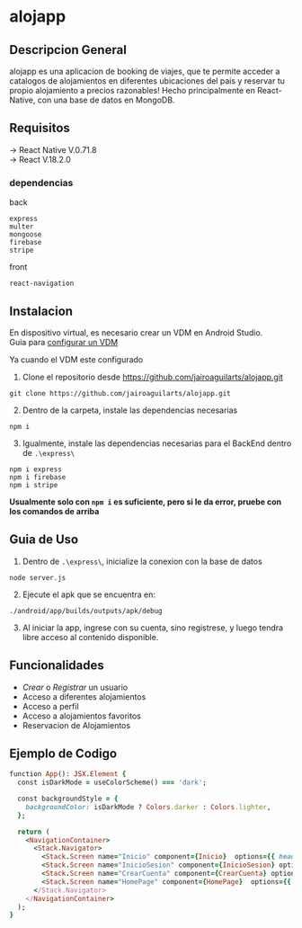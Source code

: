 # alojapp
## Descripcion General
alojapp es una aplicacion de booking de viajes, que te permite acceder a catalogos de alojamientos en diferentes ubicaciones del pais y reservar tu propio alojamiento a precios razonables! Hecho principalmente en React-Native, con una base de datos en MongoDB.

## Requisitos
-> React Native V.0.71.8  
-> React V.18.2.0
### dependencias
back
``` 
express  
multer  
mongoose  
firebase  
stripe  
```
front
``` 
react-navigation
``` 

## Instalacion
En dispositivo virtual, es necesario crear un VDM en Android Studio.  
Guia para [configurar un VDM](https://reactnative.dev/docs/environment-setup?guide=native)  

Ya cuando el VDM este configurado
1. Clone el repositorio desde https://github.com/jairoaguilarts/alojapp.git
```
git clone https://github.com/jairoaguilarts/alojapp.git
``` 
2. Dentro de la carpeta, instale las dependencias necesarias
```
npm i
```
3. Igualmente, instale las dependencias necesarias para el BackEnd dentro de `.\express\`
```
npm i express
npm i firebase
npm i stripe
```
**Usualmente solo con `npm i` es suficiente, pero si le da error, pruebe con los comandos de arriba**

## Guia de Uso
1. Dentro de `.\express\`, inicialize la conexion con la base de datos
```
node server.js
```
2. Ejecute el  apk que se encuentra en:
```
./android/app/builds/outputs/apk/debug
```
3. Al iniciar la app, ingrese con su cuenta, sino registrese, y luego tendra libre acceso al contenido disponible.

## Funcionalidades
* _Crear_ o _Registrar_ un usuario
* Acceso a diferentes alojamientos
* Acceso a perfil
* Acceso a alojamientos favoritos
* Reservacion de Alojamientos

## Ejemplo de Codigo
```ruby 
function App(): JSX.Element {
  const isDarkMode = useColorScheme() === 'dark';

  const backgroundStyle = {
    backgroundColor: isDarkMode ? Colors.darker : Colors.lighter,
  };

  return (
    <NavigationContainer>
      <Stack.Navigator>
        <Stack.Screen name="Inicio" component={Inicio}  options={{ headerShown: false }}/>
        <Stack.Screen name="InicioSesion" component={InicioSesion} options={{ headerShown: false }} />
        <Stack.Screen name="CrearCuenta" component={CrearCuenta} options={{ headerShown: false }} />
        <Stack.Screen name="HomePage" component={HomePage}  options={{ headerShown: false }}/>
      </Stack.Navigator>
    </NavigationContainer>
  );
}
``` 
